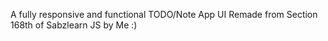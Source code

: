 A fully responsive and functional TODO/Note App 
UI Remade from Section 168th of Sabzlearn
JS by Me :)